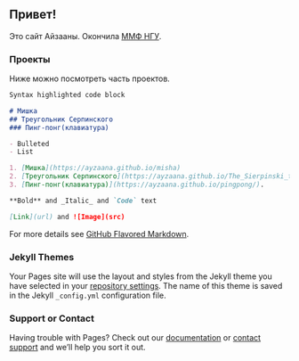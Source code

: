 ## Привет!

Это сайт Айзааны. Окончила [ММФ НГУ](https://www.nsu.ru/n/mathematics-mechanics-department).


### Проекты

Ниже можно посмотреть часть проектов.

```markdown
Syntax highlighted code block

# Мишка
## Треугольник Серпинского
### Пинг-понг(клавиатура)

- Bulleted
- List

1. [Мишка](https://ayzaana.github.io/misha)
2. [Треугольник Серпинского](https://ayzaana.github.io/The_Sierpinski_triangle/).
3. [Пинг-понг(клавиатура)](https://ayzaana.github.io/pingpong/).

**Bold** and _Italic_ and `Code` text

[Link](url) and ![Image](src)
```

For more details see [GitHub Flavored Markdown](https://guides.github.com/features/mastering-markdown/).

### Jekyll Themes

Your Pages site will use the layout and styles from the Jekyll theme you have selected in your [repository settings](https://github.com/Ayzaana/Ayzaana.githab.io/settings). The name of this theme is saved in the Jekyll `_config.yml` configuration file.

### Support or Contact

Having trouble with Pages? Check out our [documentation](https://help.github.com/categories/github-pages-basics/) or [contact support](https://github.com/contact) and we’ll help you sort it out.
